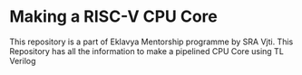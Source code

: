 # Making a RISC-V CPU Core
This repository is a part of Eklavya Mentorship programme by SRA Vjti.
This Repository has all the information to make a pipelined CPU Core using TL Verilog
